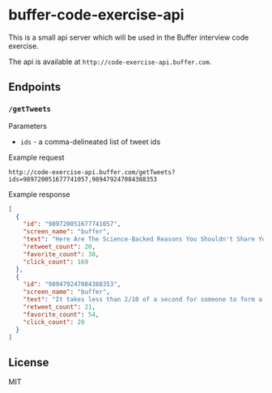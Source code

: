 # buffer-code-exercise-api

This is a small api server which will be used in the Buffer interview code exercise.

The api is available at `http://code-exercise-api.buffer.com`.

## Endpoints

### `/getTweets`

Parameters

- `ids` - a comma-delineated list of tweet ids

Example request
```
http://code-exercise-api.buffer.com/getTweets?ids=989720051677741057,989479247084388353
```

Example response
```json
[
  {
    "id": "989720051677741057",
    "screen_name": "buffer",
    "text": "Here Are The Science-Backed Reasons You Shouldn't Share Your Goals 👉 via @trello https://buff.ly/2F7Lor1",
    "retweet_count": 20,
    "favorite_count": 38,
    "click_count": 169
  },
  {
    "id": "989479247084388353",
    "screen_name": "buffer",
    "text": "It takes less than 2/10 of a second for someone to form a first opinion of your brand based on your website or social media profile.\n\nWe're chatting personal branding this week and why it's the most important asset you own! #BufferPodcast\n\n✨ https://buffer.com/podcast",
    "retweet_count": 21,
    "favorite_count": 54,
    "click_count": 20
  }
]
```

## License

MIT
